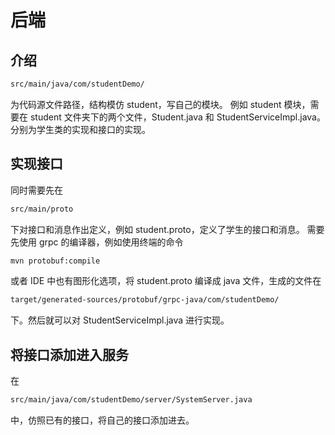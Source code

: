 # 后端

## 介绍

```bash
src/main/java/com/studentDemo/
```

为代码源文件路径，结构模仿 student，写自己的模块。
例如 student 模块，需要在 student 文件夹下的两个文件，Student.java 和 StudentServiceImpl.java。分别为学生类的实现和接口的实现。

## 实现接口

同时需要先在

```bash
src/main/proto
```

下对接口和消息作出定义，例如 student.proto，定义了学生的接口和消息。
需要先使用 grpc 的编译器，例如使用终端的命令

```bash
mvn protobuf:compile
```

或者 IDE 中也有图形化选项，将 student.proto 编译成 java 文件，生成的文件在

```bash
target/generated-sources/protobuf/grpc-java/com/studentDemo/
```

下。然后就可以对 StudentServiceImpl.java 进行实现。

## 将接口添加进入服务

在

```bash
src/main/java/com/studentDemo/server/SystemServer.java
```

中，仿照已有的接口，将自己的接口添加进去。
